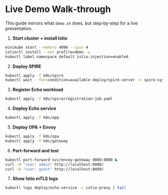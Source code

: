 # Live Demo Walk‑through

This guide mirrors what `demo.sh` does, but step‑by‑step for a live
presentation.

1. **Start cluster + install Istio**

```bash
minikube start --memory 4096 --cpus 4
istioctl install --set profile=demo -y
kubectl label namespace default istio-injection=enabled
```

2. **Deploy SPIRE**

```bash
kubectl apply -f k8s/spire
kubectl wait --for=condition=available deploy/spire-server -n spire-system --timeout=120s
```

3. **Register Echo workload**

```bash
kubectl apply -f k8s/spire/registration-job.yaml
```

4. **Deploy Echo service**

```bash
kubectl apply -f k8s/app
```

5. **Deploy OPA + Envoy**

```bash
kubectl apply -f k8s/opa
kubectl apply -f k8s/gateway
```

6. **Port‑forward and test**

```bash
kubectl port-forward svc/envoy-gateway 8080:8080 &
curl -H "user: admin" http://localhost:8080/
curl -H "user: guest" http://localhost:8080/
```

7. **Show Istio mTLS logs**

```bash
kubectl logs deploy/echo-service -c istio-proxy | tail
```